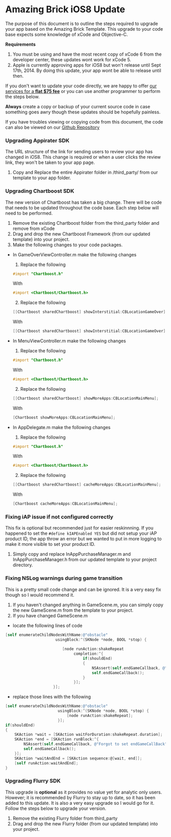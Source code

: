 # Amazing Brick iOS8 Update
The purpose of this document is to outline the steps required to upgrade your app based on the Amazing Brick Template.
This upgrade to your code base expects some knowledge of xCode and Objective-C.  

**Requirements**
1. You must be using and have the most recent copy of xCode 6 from the developer center, these updates wont work for xCode 5.
2. Apple is currently approving apps for iOS8 but won't release until Sept 17th, 2014.  By doing this update, your app wont be able to release until then.

If you don't want to update your code directly, we are happy to offer [our services for a **flat $75 fee**](http://alpinepipeline.com/pages/services) or you can use another programmer to perform the steps below.  

**Always** create a copy or backup of your current source code in case something goes awry though these updates should be hopefully painless.

If you have troubles viewing or copying code from this document, the code can also be viewed on our [Github Repository](https://github.com/kevinvanderlugt/template_documents/blob/master/io8_upgrade/amazing_brick.md)

### Upgrading Appirater SDK
The URL structure of the link for sending users to review your app has changed in iOS8.
This change is required or when a user clicks the review link, they won't be taken to your app page.

1. Copy and Replace the entire Appirater folder in /third_party/ from our template to your app folder.

### Upgrading Chartboost SDK
The new version of Chartboost has taken a big change.  There will be code that needs to be updated throughout the code base.
Each step below will need to be performed.

1. Remove the existing Chartboost folder from the third_party folder and remove from xCode
2. Drag and drop the new Chartboost Framework (from our updated template) into your project.
3. Make the following changes to your code packages.
  * In GameOverViewController.m make the following changes
    1. Replace the following 
    ```objective-c
    #import "Chartboost.h"
    ``` 
    With 
    ```objective-c
    #import <Chartboost/Chartboost.h>
    ```
    2. Replace the following 
    ```objective-c
    [[Chartboost sharedChartboost] showInterstitial:CBLocationGameOver];
    ``` 
    With 
    ```objective-c
    [[Chartboost sharedChartboost] showInterstitial:CBLocationGameOver];
    ```
  * In MenuViewController.m make the following changes
    1. Replace the following 
    ```objective-c
    #import "Chartboost.h"
    ``` 
    With 
    ```objective-c
    #import <Chartboost/Chartboost.h>
    ```
    2. Replace the following 
    ```objective-c
    [[Chartboost sharedChartboost] showMoreApps:CBLocationMainMenu];
    ``` 
    With 
    ```objective-c
    [Chartboost showMoreApps:CBLocationMainMenu];
    ```

  * In AppDelegate.m make the following changes
    1. Replace the following 
    ```objective-c
    #import "Chartboost.h"
    ```
    With 
    ```objective-c
    #import <Chartboost/Chartboost.h>
    ```
    2. Replace the following 
    ```objective-c
    [[Chartboost sharedChartboost] cacheMoreApps:CBLocationMainMenu];
    ``` 
    With 
    ```objective-c
    [Chartboost cacheMoreApps:CBLocationMainMenu];
    ```

### Fixing iAP issue if not configured correctly
This fix is optional but recommended just for easier reskinnning.  If you happened to set the `#define kIAPEnabled YES` but did not setup your iAP product ID, the app throw an error but we wanted to put in more logging to make it more visible to set your product ID.

1. Simply copy and replace InAppPurchaseManager.m and InAppPurchaseManager.h from our updated template to your project directory.

### Fixing NSLog warnings during game transition
This is a pretty small code change and can be ignored.  It is a very easy fix though so I would recommend it.

1. If you haven't changed anything in GameScene.m, you can simply copy the new GameScene.m from the template to your project.
2. If you have changed GameScene.m
  * locate the following lines of code
  ```objective-c
  [self enumerateChildNodesWithName:@"obstacle"
                        usingBlock:^(SKNode *node, BOOL *stop) {
                               
                           [node runAction:shakeRepeat
                                completion:^{
                                    if(shouldEnd)
                                    {
                                        NSAssert(self.endGameCallback, @"Forgot to set endGameCallBack");
                                        self.endGameCallback();
                                    }
                                }];
                       }];
  ```

  * replace those lines with the following
  ```objective-c
  [self enumerateChildNodesWithName:@"obstacle"
                         usingBlock:^(SKNode *node, BOOL *stop) {
                             [node runAction:shakeRepeat];
                         }];
  if(shouldEnd)
  {
      SKAction *wait = [SKAction waitForDuration:shakeRepeat.duration];
      SKAction *end = [SKAction runBlock:^{
          NSAssert(self.endGameCallback, @"Forgot to set endGameCallBack");
          self.endGameCallback();
      }];
      SKAction *waitAndEnd = [SKAction sequence:@[wait, end]];
      [self runAction:waitAndEnd];
  }
  ```



### Upgrading Flurry SDK
This upgrade is **optional** as it provides no value yet for analytic only users.
However; it is recommended by Flurry to stay up to date, so it has been added to this update.
It is also a very easy upgrade so I would go for it.  Follow the steps below to upgrade your version.

1. Remove the existing Flurry folder from third_party
2. Drag and drop the new Flurry folder (from our updated template) into your project.